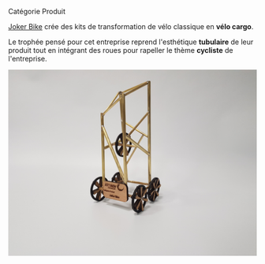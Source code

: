 Catégorie Produit

[Joker Bike](https://www.jokerbike.fr/) crée des kits de transformation de vélo classique en **vélo cargo**. 

Le trophée pensé pour cet entreprise reprend l'esthétique **tubulaire** de leur produit tout en intégrant des roues pour rapeller le thème **cycliste** de l'entreprise.

![Trophée](./20211129_181044.jpg)
